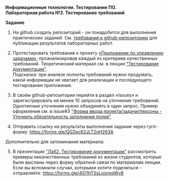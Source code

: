 **Информационные технологии. Тестирование ПО.**   
**Лабораторная работа №2. Тестирование требований**

**Задание**

1. На github создать репозиторий - он понадобится для  выполнения практических заданий. 
Cм. [требования к github-репозиторию](https://github.com/vliplianina/software-testing-course-21/issues/2) для публикации результатов лабораторных работ.

2. Протестировать требования к проекту [«Приложение по управлению задачами»](https://github.com/vliplianina/software-testing-course-21/blob/master/labworks/labwork2/Task%20Manager%20-%20Requirements.md ), проанализировав каждый из критериев качественных требований. Теоретический материал см. в лекции ["Тестирование документации"](https://github.com/vliplianina/software-testing-course-21/tree/master/lectures/Тема%202.%20Тестирование%20документации).   
Подсказка: при анализе полноты требований нужно продумать, какой информации не хватает для реализации и последующего тестирования приложения. 

3. В своём github-репозитории перейти в раздел «Issues» и зарегистрировать не менее 10 запросов на уточнение требований. Однотипные уточнения нужно объединять в один запрос. Пример оформления см. в issue#3 ["Форма ввода проекта/задачи/персоны - Уточнить обязательность заполнения полей"](https://github.com/vliplianina/software-testing-course-21/issues/3)

4. Отправить ссылку на результаты выполнения задания через гугл-форму: https://forms.gle/QG2pc62JLT2qH263A

Дополнительно для запоминания материала:

5. В презентации ["Лаб2. Тестирование документации"](https://github.com/vliplianina/software-testing-course-21/blob/master/labworks/labwork2/Лаб2.%20Тестирование%20документации.pdf) рассмотреть примеры некачественных требований из жизни студентов, которые были высланы через форму обратной связи по материалам лекции.  
Если вы вспомнили случаи, которыми хотите поделиться - отправляйте: https://forms.gle/4S11hTSsLoizmqWv8

